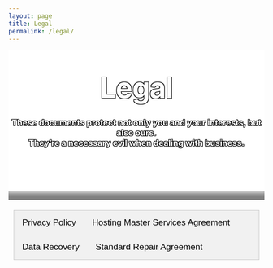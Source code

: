 ```yaml
---
layout: page
title: Legal
permalink: /legal/
---
```

<style type="text/css" media="screen">
  .title-container {
    margin: 10px auto;
    #max-width: 600px;
    text-align: center;
    color: white;
    text-shadow: -1px -1px 0 #000, 1px -1px 0 #000, -1px 1px 0 #000, 1px 1px 0 #000;
    background-color: white;
    background-image: url("/images/legal.jpg");
    background-position: center; /* Center the image */
    background-repeat: no-repeat; /* Do not repeat the image */
    background-size: cover; /* Resize the background image to cover the entire container */
    #padding-bottom: 2px;
    #padding-top: 1px;
  }
  .header-img-shadow {
    box-shadow: inset 0px -20px 10px -5px rgba(0,0,0,0.5);
  }
  h1 {
    margin: 30px 0;
    font-size: 4em;
    line-height: 1;
    letter-spacing: -1px;
  }
  .page-content {
       background: rgb(2,0,36);
       background: linear-gradient(185deg, rgba(2,0,36,1) 0%, rgba(9,9,121,1) 25%, rgba(0,212,255,1) 100%); 
  }
  .wrapper {
      background-color: white;
      max-width: 80%;
      margin-right: auto;
      margin-left: auto;
      box-shadow: 0px 8px 15px 5px rgba(0,0,0,0.4);
  }
  .main-content {
    text-align: center;
    padding: 10px;
  }
  .column {
  float: left;
  width: 33%;
  padding-top: 10px;
}
.row:after {
  content: "";
  display: table;
  clear: both;
}
@media screen and (max-width: 600px) {
  .column {
    width: 100%;
  }
}

/* Style the tab */
.tab {
  overflow: hidden;
  border: 1px solid #ccc;
  background-color: #f1f1f1;
}

/* Style the buttons inside the tab */
.tab button {
  background-color: inherit;
  float: left;
  border: none;
  outline: none;
  cursor: pointer;
  padding: 14px 16px;
  transition: 0.3s;
  font-size: 17px;
}

/* Change background color of buttons on hover */
.tab button:hover {
  background-color: #ddd;
}

/* Create an active/current tablink class */
.tab button.active {
  background-color: #ccc;
}

/* Style the tab content */
.tabcontent {
  display: none;
  padding: 6px 12px;
  border: 1px solid #ccc;
  border-top: none;
  overflow-x: auto;
}

.tab_content_text {
    text-align: left !important;
}
</style>

<div class="background-img"></div>
<div class="title-container">
  <br>
  <h1>Legal</h1>

  <h3><strong>These documents protect not only you and your interests, but also ours. <br>They’re a necessary evil when dealing with business.</strong></h3>
  <br>
  <br>
  <br>
  <br>
<div class="header-img-shadow"><br></div>
</div>

<div class="main-content">
    <div class="tab">
        <button class="tablinks" onclick="openTab(event, 'Privacy Policy')" id="defaultOpen">Privacy Policy</button>
        <button class="tablinks" onclick="openTab(event, 'HostingMSA')">Hosting Master Services Agreement</button>
        <button class="tablinks" onclick="openTab(event, 'Data Recovery')">Data Recovery</button>
        <button class="tablinks" onclick="openTab(event, 'SRA')">Standard Repair Agreement</button>
</div>

<div id="Privacy Policy" class="tabcontent" markdown="1" style="text-align: left;">

### Privacy Policy
 
**Current Version: 1.0**

#### Last Updated: 14 March 2020

#### Effective Date: 01 April 2020

---

The following document sets forth the Privacy Policy for the SB2 Group websites; https://sb2group.com.au, https://solutionsbybrendan.com.au and https://my.sb2.group.

SB2 Group is committed to providing you with the best possible customer service experience. SB2 Group is bound by the Privacy Act 1988 (Cth), which sets out a number of principles concerning the privacy of individuals.
Collection of your personal information

There are many aspects of the site which can be viewed without providing personal information, however, for access to future SB2 Group customer support features you are required to submit personally identifiable information. This may include but not limited to a unique username and password, or provide sensitive information in the recovery of your lost password.
Sharing of your personal information

We may occasionally hire other companies to provide services on our behalf, including but not limited to handling customer support enquiries, processing transactions or customer freight shipping. Those companies will be permitted to obtain only the personal information they need to deliver the service. SB2 Group takes reasonable steps to ensure that these organisations are bound by confidentiality and privacy obligations in relation to the protection of your personal information.
Use of your personal information

For each visitor to reach the site, we expressively collect the following non-personally identifiable information, including but not limited to browser type, version and language, operating system, pages viewed while browsing the Site, page access times and referring website address. This collected information is used solely internally for the purpose of gauging visitor traffic, trends and delivering personalized content to you while you are at this Site.

From time to time, we may use customer information for new, unanticipated uses not previously disclosed in our privacy notice. If our information practices change at some time in the future we will use for these new purposes only, data collected from the time of the policy change forward will adhere to our updated practices.
Changes to this Privacy Policy

SB2 Group reserves the right to make amendments to this Privacy Policy at any time. If you have objections to the Privacy Policy, you should not access or use the Site.
Accessing Your Personal Information

You have a right to access your personal information, subject to exceptions allowed by law. If you would like to do so, please let us know. You may be required to put your request in writing for security reasons. SB2 Group reserves the right to charge a fee for searching for, and providing access to, your information on a per request basis.
Contacting us

SB2 Group welcomes your comments regarding this Privacy Policy. If you have any questions about this Privacy Policy and would like further information, please contact us by any of the following means during business hours Monday to Friday.

Call: 02 8599 7402

E-mail: support@sb2group.com.au
</div>

<div id="HostingMSA" class="tabcontent">
        <h3>Hosting Master Services Agreement</h3>
        <div class="tab_content_text"><h4 style="text-align: center;"></h4>
<h4 style="text-align: center;"></h4>
<h4 style="text-align: center;"></h4>
<h4 style="text-align: center;"></h4>
<h4 style="text-align: center;">Current Version: 1.0</h4>
<div class="c-intro__body">
<p style="text-align: center;"><span style="font-size: 16px;"><strong>Last Updated</strong>: 14 March 2020<br> </span><span style="font-size: 16px;"><strong>Effective Date</strong>: 01 April 2020</span></p>
<p>&nbsp;</p>
<p><strong>Preface</strong><br> Solutions By Brendan and our contractors, suppliers, subsidiaries and affiliates (collectively known from hereon in as “Solutions By Brendan”, “SB2 Group”, “We”, “Us” or “Our”) welcome you to our website <a href="https://solutionsbybrendan.com.au/">https://solutionsbybrendan.com.au/</a> (the “Website”). Thank you for taking an interest in our products and services (the “Service” or “Services”).</p>
<p>Please read these Terms of Service carefully before using the Services. These Terms of Service apply to all users of the Services. If you are using the Services on behalf of an entity, organisation, or company, you represent and warrant that you have the authority to bind such organisation to these Terms of Service and you agree to be bound by these Terms of Service on behalf of such organisation. Agreeing to use the Services by clicking “Sign Up” constitutes your acceptance and agreement to be bound by these Terms of Service, and all other operating rules, policies and procedures that may be published from time to time on the Website by us, each of which is incorporated by reference and each of which may be modified from time to time without notice to you. You also acknowledge receipt of our Privacy Policy. If you ordered the Services on the Website, use the Website, or otherwise engage in any electronic transaction with respect to the Services, then you agree to receive any updates to our Privacy Policy by accessing the Website. By using our Website or purchasing our products or services, you agree that we may use and share your personal information in accordance with the terms of our Privacy Policy.</p>
<p>SB2 Group reserves the right, at any time, to amend or modify these Terms of Service without prior notice to you; provided that if any alterations constitute a material change to these Terms of Service, SB2 Group will notify you by posting an announcement on the Website. Any amendments or modifications will take effect immediately once they have been posted to the Website. By continuing to access or use the Services after any amendments have been made, you agree to be bound by any modifications made to the Terms of Service. For this reason, we encourage you to regularly review the Terms of Service. If you do not agree to any modifications, you must immediately stop using the Services.</p>
<p>&nbsp;</p>
<ol>
<li><strong>Eligibility and&nbsp;Registration</strong>
<ul>
<li>The Services provided by Us are not targeted towards, or intended for use by persons under the age of 13. By using Our Services, you acknowledge that you are 13 years of age or older. If you are under the age of 13, you may not under any circumstances use the Services provided by Us. You are solely responsible for ensuring that these Terms of Service are in compliance with all laws, rules and regulations applicable to you and the right to access the Services is revoked where these Terms of Service and/or use of the Services is prohibited, or to the extent offering, sale or provision of the Services conflicts with any applicable law, rule or regulation. Further, the Services are offered only for your use, and not for the use or benefit of any third party.</li>
<li>To sign up for the Services, you must register an account (an “Account”). You must provide us with accurate and complete information. Should your personal information change, you must keep your Account information with us up to date. You shall not: (i) Select or use a username of another person with the intent to impersonate that person; (ii) Use as a username, a name subject to any rights of a person or company other than you without appropriate authorisation; or (iii) use a name that is otherwise offensive, vulgar or obscene.</li>
<li>You are solely responsible for any activity that occurs on your Account, regardless of whether the activities were carried out by you, your employees or a third party such as contractors or agents. You are also responsible for ensuring the security of your Account and passwords. You may never use another person’s Account without their permission.</li>
<li>You must notify us in writing immediately of any changes to your eligibility to use our Services, breach of the security of your Account or any Services associated with your account. Account information should never be published or distributed.</li>
<li>You have the ability to close your accounts with us.</li>
<li>SB2 GROUP WILL NOT BE LIABLE FOR ANY LOSS OR DAMAGE TO YOU, YOUR BUSINESS OR ANY THIRD PARTY AS A RESULT OF YOUR FAILURE TO PROVIDE US WITH ACCURATE INFORMATION OR TO KEEP YOUR ACCOUNTS SECURE.</li>
</ul>
</li>
<li><strong>Content</strong>
<ul>
<li>For the purposes of these Terms of Service, the term “Content” shall include, but is not limited to, information, data, text, written posts and comments, software, scripts, graphics, and interactive features generated, provided, or otherwise made accessible on or through our Services. “Content” also includes all User Content (defined below)</li>
<li>All content added, created, uploaded, submitted, distributed, or posted to the Services by users (collectively known as “User Content”), whether public or private, is the sole responsibility of the person who originated such User Content. You represent that all User Content provided to you is accurate, complete, up to date, and in compliance with all relevant laws, rules and regulations. You acknowledge that all content accessed by you using the Service is at your own risk and you will be solely responsible for any damages or loss to you or any other party.</li>
<li>The Services may contain Content specifically provided by us. Such content is protected by copyrights, trademarks, service marks, patents, trade secrets or other proprietary rights and laws. You shall abide by and maintain all copyright notices, information, and restrictions contained in any Content accessed through the Services.</li>
<li>Subject to these Terms of Service, we grant each user of the Services a worldwide, non-exclusive, revocable, non-sublease license and non-transferable license to use (i.e., to download and display locally) Content solely for purposes of using the Services. Use, reproduction, modification, distribution or storage of any Content for purposes other than the use of the Services is expressly prohibited without prior written permission from us. You shall not sell, license, rent, or otherwise use or exploit any Content for commercial use or in any way that violates any third party right.</li>
<li>Some Content will be marked on the Service as “Creative Commons Content”. Creative Commons Content will be identified with a Creative Commons icon. We hereby grant each user of the Services a license to Creative Commons Content under the Creative Commons CC BY-NC-SA 4.0 US license, available at https://creativecommons.org/licenses/by-nc-sa/4.0/. You agree to abide by the terms of the Creative Commons License when using Creative Commons Content.</li>
</ul>
</li>
<li><strong>Acceptable Usage of the Services</strong>
<ul>
<li>As a condition of use, you accept to not use the Services for any purpose that is prohibited by these Terms of Service. You are solely responsible for the activity on your account and Services provisioned to your account, and the activity of any sub-users that use your Account.</li>
<li><strong><em>COPYRIGHT AND USE OF CONTENT</em></strong>
<ul>
<li>You agree that you will not transmit, distribute, post, store, link or otherwise traffic in Content, information, software or materials on or through the Service that (i) is unlawful, threatening, abusive, harassing, defamatory, libellous, deceptive, fraudulent, invasive of others privacy, tortious, offensive, profane, contains unlawful pornography (for example, but not limited to, child pornography), or is otherwise deemed by Us to be inappropriate, (ii) you know is false, untruthful or inaccurate, (iii) constitutes unauthorised or unsolicited advertising, (iv) impersonates any person or identity, including Our Employees or Representatives, or (v) includes identification of any person such as Government issued identification, or financial documentation. SB2 Group may, at its sole discretion, permit adult websites that abide by Australian Federal and State laws and regulations.</li>
</ul>
</li>
<li><strong><em>ABUSE OF SERVICES</em></strong>
<ul>
<li>You shall not: (i) perform any actions on the Service that imposes or may impose (as determined by SB2 Group) an unreasonable or disproportionately large load on our (or our Third Party Providers’) infrastructure; (ii) interfere, or attempt to interfere with the proper working of the Services or any activities conducted on the Services; (iii) bypass, circumvent or attempt to bypass or circumvent any measures we may use to precent or restrict access to the Services (or other accounts, computer or networks connected to the Service); (iv) run any form of auto-responder or “spam” creation or distribution system on the Service; (v) host software with the intent of “crawling” any page or website (known as a “Spider”); (vi) harvest or scrape any kind of Content from the Service; (vii) use the Services for high risk activities, including, but not limited to: operation of Air Traffic Control systems, Life Support systems, Power Generation plants, or any other use where the failure of our Service could result in death, personal injury or environmental damage; or (viii) otherwise take any action in violation of our guidelines and policies.</li>
<li>You shall not (directly or indirectly) decipher, decompile, disassemble, reverse engineer or otherwise attempt to derive any source code or underlying ideas or algorithms of any part of the Services except to the limited extent applicable laws specifically prohibit such restrictions.</li>
<li>Accounts must not: (i) run mass downloading services such as, but not limited to, Torrents, Seed Boxes, Usenet; (ii) run TOR services in any form; (iii) run crypto mining software or any software which consumes excessive processor time.</li>
<li>The above terms also apply to use of the SB2 Group Network.</li>
<li>Subscribers must not use any methods to circumvent network allocation provisions. You shall only use IP addresses that were assigned to you by SB2 Group. You shall not utilise methods to circumvent bandwidth allocations.</li>
<li>Subscribers may not use the Service to distribute, receive communications or data gleaned from, or execute any action directed by any type of injurious code, including but not limited to: (i) key loggers, (ii) flood or mail bombs, (iii) Denial of Service (DOS) attacks, (iv) botnets, (v) or other actions which SB2 Group reserves the right to determine to be malicious in intent.</li>
<li>Subscribers shall not send any form of bulk email utilising their resources on a Shared Resource Service such as cPanel Shared Hosting.
<ul>
<li>Failure to abide by this shall result in suspension of Service until contact can be established with the Subscriber</li>
</ul>
</li>
<li>Subscribers shall not send bulk email utilising their resources on a Private Service unless they maintain a list of subscribed members with relevant information, and guidelines or links within emails on how to unsubscribe or be removed from the list as per SPAM ACT (2003) CTH Section 18.
<ul>
<li>Proof of a list must be presented to SB2 Group upon request.</li>
<li>Subscribers must be able to show SB2 Group their unsubscribe method.</li>
<li>Failure to provide any of the above sub-points will result in suspension of the Service until proof can be presented.</li>
</ul>
</li>
<li>Subscribers who fail to keep their websites up to date and become compromised will be suspended immediately without warning.
<ul>
<li>You will receive a notification&nbsp;once your website has been suspended, telling you why.</li>
<li>Once you prove to us that your website has been fixed and is no longer compromised, we will un-suspend your service.</li>
</ul>
</li>
</ul>
</li>
<li><strong><em>ACCOUNT TERMS</em></strong>
<ul>
<li>We reserve the right to access, read, preserve and disclose any information as we reasonably believe is necessary to (i) satisfy any applicable law, regulation, legal process or Government request, (ii) enforce these Terms of Service, including investigation of potential violations, (iii) detect, prevent or otherwise address fraud, security or technical issues, (iv) respond to user support request, or (v) protect the rights, property or safety of Us, our users and the public.</li>
<li>Subscribers are restricted from registering multiple Accounts with the same billing details without first notifying SB2 Group. Should this activity be detected without notice from the Subscriber, SB2 Group will have the right to automatically flag all accounts used with the same billing information as fraudulent or abusive.</li>
</ul>
</li>
<li><strong><em>REMEDIAL ACTION</em></strong>
<ul>
<li>Subscribers shall notify SB2 Group if and when they learn of any security breaches regarding the Services, and shall aid in any investigation or legal action that is taken by Authorities and/or SB2 Group to remedy the security breach.</li>
</ul>
</li>
</ul>
</li>
</ol>
<ol start="4">
<li><strong>Third Party Services</strong>
<ul>
<li>The Services may permit you to link to other websites, services or resources on the Internet, and other websites, services or resources may contain links to the Services. When you access third party resources on the Internet, you do so at your own risk. These other resources are not under our control, and you acknowledge that we are not responsible or liable for the content, functions, accuracy, legality, appropriateness or any other aspect of such websites or resources. The inclusion of any such link does not imply our endorsement or any association between us and their operators. You further acknowledge and agree that we shall not be responsible or liable, directly or indirectly, for any damage or loss caused or alleged to be caused by or in connection with the use of or reliance on any such content, goods or services available on or through any such website or resource. It is your responsibility to protect your system from items such as viruses, worms, Trojan horses and other items of a destructive nature.</li>
</ul>
</li>
<li><strong>Billing</strong>
<ul>
<li>SB2 Group accepts all major credit cards and debit cards. Pre-paid debit cards are not accepted.</li>
<li>You may organise other forms of payment by contacting SB2 Group at billing@sb2group.com.au</li>
<li>We use a third-party for payment processing. The processing of payments may be subject to the terms, conditions and privacy policies of the Payment Processors in addition to this Agreement. We are not responsible for error by the Payment Processors. By choosing to use paid Services, you agree to pay us, through the Payment Processors, all charges at the prices then in effect for any use of such paid Services in accordance with the applicable payment terms and you authorise us, through the Payment Processors, to charge your chosen payment provider (your “Payment Method”). You agree to make payment using that selected Payment Method. You can find more detail about how your payment information is treated within our Privacy Policy.</li>
<li>The terms of this Agreement shall be monthly, unless otherwise organised with SB2 Group, and will commence the date the Subscriber signs up. Payments must be made in AUD (Australian Dollars). Other currencies are not accepted. Subscribers are billed on their anniversary day each month unless otherwise organised with SB2 Group.</li>
<li>Subscribers have invoices generated seven (7) days prior to their due date.</li>
<li>If a Subscriber does not make payment within five (5) days after the due date, the account will be deemed in arrears.</li>
<li>Should a subscribers account fall into arrears, SB2 Group will automatically suspend the account five (5) days after the due date. SB2 Group will send no more than three (3) overdue reminders to the Subscriber between the due date and five (5) days after.</li>
<li>Subscribers services will cease to function after 5 days of non-payment.</li>
</ul>
</li>
<li><strong>Payment</strong>
<ul>
<li>The Customer agrees to pay all amounts due in clear funds within the agreed timeframe but no later than 30 days from the due date.</li>
<li>The Customer agrees that if it fails to pay in accordance with this clause, SB2 Group may:
<ul>
<li>Charge a late payment fee of $50.00 on all amounts paid after the due date;</li>
<li>Charge interest on debts at 15% per annum from time to time;</li>
<li>Charge a dishonour handling fee in the amount of $25.00;</li>
<li>Recover all collection and legal costs and expenses incurred in collecting overdue accounts on an indemnity basis;</li>
<li>Withhold supply;</li>
<li>Sue for the money owing on the Goods or services provided.</li>
</ul>
</li>
<li>Failure to comply with clause 6.1 will constitute a breach of contract and SB2 Group may treat the whole Agreement as repudiated and act accordingly.</li>
<li>In the event this agreement has been entered into by more than one party each party shall be jointly and severely liable for any amount due.</li>
</ul>
</li>
<li><strong>Default</strong>
<ul>
<li>If the Customer:
<ul>
<li>Fails to pay for any Goods or services on the due date; or</li>
<li>Otherwise breached this agreement and failed to rectify such breach within seven day’s notice; or</li>
<li>Cancel delivery of Goods or services; or</li>
<li>Commits an act of bankruptcy or allows a trustee in bankruptcy or receiver and manager to be appointed to the Customer or any of its property; or</li>
<li>Allow a judgment or order to be enforced or become enforceable against the Customer’s property; or</li>
<li>Permits proceedings to be commenced to wind the Customer up or controller, receiver, administrator, liquidator or similar officers appointed to the Customer in respect of any part of its property;</li>
</ul>
</li>
<li>then SB2 Group may enter upon the Customer’s premises (doing all that is necessary to gain access) where Goods supplied under this contract are situated at any time and re-take possession of any or all of the Goods SB2 Group has supplied to the Customer and:
<ul>
<li>Resell the Goods concerned;</li>
<li>Terminate the agreement; and</li>
<li>Sue for any monies owing.</li>
</ul>
</li>
<li>The Customer will be in default if the Customer does not pay any monies payable when called upon so to do the Customer and the Guarantor(s) jointly and severally acknowledge and agree that SB2 Group is authorised to contact a credit reporting agency throughout the term of the Agreement to obtain a report about the creditworthiness of either the Customer or the Guarantor(s) or both.</li>
<li>The Customer and the Guarantor(s) jointly and severally authorise SB2 Group to engage in the exchange of information with a credit reporting agency or with other such parties as are necessary to give effect to the contract and to the ongoing relationship between the parties hereto.</li>
<li>SB2 Group reserves the right to report a Customer’s delinquent account to a credit reporting agency should payment remain outstanding for more than 60 days. In addition SB2 Group may refer the outstanding account for debt collection or issue legal proceedings to recover any outstanding invoices. Should an account be referred for debt collection the Customer acknowledges and agrees to pay debt collection charges to be calculated at not less than 20% plus GST and will be incurred on the day SB2 Group refers the matter to their nominated debt collection agency. The Customer shall also be liable for interest and all legal recovery costs associated with such action on a solicitor and own Customer or indemnity cost basis.</li>
</ul>
</li>
<li><strong>Warranties</strong>
<ul>
<li>We have no special relationship with or fiduciary duty to you. You acknowledge that we have no duty to take any action regarding:
<ul>
<li>which Subscribers gain access to the Services;</li>
<li>what Content you access via the Services; or</li>
<li>how you may interpret or use the Content.</li>
</ul>
</li>
<li>TO THE EXTENT PERMITTED BY APPLICABLE LAW, YOU RELEASE US FROM ALL LIABILITY FOR YOU HAVING ACQUIRED OR NOT ACQUIRED CONTENT THROUGH THE SERVICES. WE MAKE NO REPRESENTATIONS CONCERNING ANY CONTENT CONTAINED IN OR ACCESSED THROUGH THE SERVICES, AND WE WILL NOT BE RESPONSIBLE OR LIABLE FOR THE ACCURACY, COPYRIGHT COMPLIANCE, OR LEGALITY OF MATERIAL OR CONTENT CONTAINED IN OR ACCESSED THROUGH THE SERVICES.</li>
<li>THE SERVICES, INCLUDING WITHOUT LIMITATION ANY INFORMATION DELIVERED AS PART OF THE SERVICES, AND CONTENT ARE PROVIDED “AS IS”, “AS AVAILABLE” AND WITHOUT WARRANTY OF ANY KIND, EXPRESS OR IMPLIED, INCLUDING, BUT NOT LIMITED TO, THE IMPLIED WARRANTIES OF TITLE, NON-INFRINGEMENT, MERCHANTABILITY AND FITNESS FOR A PARTICULAR PURPOSE, NONINTERFERENCE WITH DATA, AVAILABILITY, ACCURACY, THAT YOU WILL HAVE CONTINUOUS, UNINTERRUPTED OR SECURE ACCESS TO OUR WEBSITE OR THAT THE SERVICES ARE ERROR FREE AND ANY WARRANTIES IMPLIED BY ANY COURSE OF PERFORMANCE OR USAGE OF TRADE, ALL OF WHICH ARE EXPRESSLY DISCLAIMED. WE, AND OUR DIRECTORS, EMPLOYEES, AGENTS, SUPPLIERS, PARTNERS AND CONTENT PROVIDERS DO NOT WARRANT THAT: (I) THE SERVICES WILL BE SECURE OR AVAILABLE AT ANY PARTICULAR TIME OR LOCATION; (II) ANY DEFECTS OR ERRORS WILL BE CORRECTED; (III) ANY CONTENT OR SOFTWARE AVAILABLE AT OR THROUGH THE SERVICES IS FREE OF VIRUSES OR OTHER HARMFUL COMPONENTS; OR (IV) THE RESULTS OF USING THE SERVICES WILL MEET YOUR REQUIREMENTS. YOUR USE OF THE SERVICES IS SOLELY AT YOUR OWN RISK. THE SERVICES CONTAIN INFORMATION PROVIDED BY ONE OR MORE THIRD PARTY DATA PROVIDERS. SB2 GROUP DOES NOT CONTROL AND IS NOT RESPONSIBLE FOR THE INFORMATION PROVIDED BY ANY SUCH THIRD PARTY PROVIDER. YOU ACKNOWLEDGE AND AGREE THAT NEITHER SB2 GROUP NOR ANY SUCH THIRD PARTY PROVIDER HAS ANY OBLIGATION TO CORRECT INFORMATION ABOUT YOU EXCEPT AS REQUIRED BY APPLICABLE LAW. INFORMATION YOU REQUEST MAY NOT BE AVAILABLE OR MAY NOT BE PROVIDED, AND SB2 GROUP HAS NO LIABILITY FOR SUCH FAILURE. IN NO EVENT WILL SB2 GROUP WARRANT OR GUARANTEE THE CORRECTNESS, COMPREHENSIVENESS, COMPLETENESS, ACCURACY, TIMELINESS OF ANY INFORMATION, PRODUCTS, OR SERVICES ON THIS WEBSITE. THE INFORMATION, PRODUCTS, AND SERVICES AVAILABLE ON THE WEBSITE MAY INCLUDE TECHNICAL INACCURACIES OR TYPOGRAPHICAL ERRORS. THEREFORE, YOU AGREE THAT YOUR ACCESS TO AND USE OF OUR WEBSITE, PRODUCTS, SERVICES AND CONTENT ARE AT YOUR OWN RISK.</li>
</ul>
</li>
<li><strong>Limitation of Liability</strong>
<ul>
<li>IN NO EVENT SHALL WE, NOR OUR DIRECTORS, EMPLOYEES, AGENTS, PARTNERS, SUPPLIERS OR CONTENT PROVIDERS, BE LIABLE UNDER CONTRACT, TORT, STRICT LIABILITY, NEGLIGENCE OR ANY OTHER LEGAL OR EQUITABLE THEORY WITH RESPECT TO THE SERVICES (I) FOR ANY LOST PROFITS, DATA LOSS, COST OF PROCUREMENT OF SUBSTITUTE GOODS OR SERVICES, OR SPECIAL, INDIRECT, INCIDENTAL, PUNITIVE, COMPENSATORY OR CONSEQUENTIAL DAMAGES OF ANY KIND WHATSOEVER, SUBSTITUTE GOODS OR SERVICES (HOWEVER ARISING), (II) FOR ANY BUGS, VIRUSES, TROJAN HORSES, OR THE LIKE (REGARDLESS OF THE SOURCE OF ORIGINATION), OR (III) FOR ANY DIRECT DAMAGES IN EXCESS OF (IN THE AGGREGATE) OF FEES PAID TO US FOR THE PARTICULAR SERVICES DURING THE IMMEDIATELY PREVIOUS ONE MONTH PERIOD, EVEN IF SB2 GROUP HAD BEEN ADVISED OF, KNEW, OR SHOULD HAVE KNOWN, OF THE POSSIBILITY THEREOF. SUBSCRIBER ACKNOWLEDGES THAT THE FEES PAID BY HIM OR HER REFLECT THE ALLOCATION OF RISK SET FORTH IN THIS AGREEMENT AND THAT SB2 GROUP WOULD NOT ENTER INTO THIS AGREEMENT WITHOUT THESE LIMITATIONS. SUBSCRIBER HEREBY WAIVES ANY AND ALL CLAIMS AGAINST SB2 GROUP ARISING OUT OF SUBSCRIBER’S PURCHASE OR USE OF THE SERVICES, OR ANY CONDUCT OF SB2 GROUP’S DIRECTORS, OFFICERS, EMPLOYEES, AGENTS OR REPRESENTATIVES. YOUR SOLE AND EXCLUSIVE RIGHT AND REMEDY IN CASE OF DISSATISFACTION WITH THE SERVICES OR ANY OTHER GRIEVANCE SHALL BE YOUR TERMINATION AND DISCONTINUATION OF ACCESS TO OR USE OF THE SERVICES.<br> IN ADDITION, YOU AGREE THAT SB2 GROUP IS NOT RESPONSIBLE FOR ANY DATA COMPILED BY OUR SERVICES AND THAT SB2 GROUP WILL NOT BE LIABLE, IN ANY MANNER, AS A RESULT OF YOUR EXPOSURE TO ANY DEFAMATORY, LIBELOUS, THREATENING, UNLAWFULLY HARASSING, OBSCENE OR OTHERWISE UNLAWFUL CONTENT OR DATA. IN NO EVENT SHALL SB2 GROUP, OR ANY THIRD PARTY PROVIDER OF ANY COMPONENT OF THE SERVICES OR OF ANY INFORMATION DELIVERED AS PART OF THE SERVICES, BE LIABLE TO YOU AND/OR ANY PARTY FOR ANY DAMAGES OF ANY KIND, INCLUDING BUT NOT LIMITED TO DIRECT, INDIRECT, SPECIAL, EXEMPLARY, PUNITIVE, CONSEQUENTIAL OR SIMILAR DAMAGES ARISING OUT OF OR RELATED TO THE SERVICES, CONTENT, PRODUCTS, THE USE OR INABILITY TO USE THIS WEBSITE, OR ANY LINKED WEBSITE, INCLUDING WITHOUT LIMITATION, LOST PROFITS, LOSS OF USE, BUSINESS INTERRUPTION, OR OTHER ECONOMIC LOSSES, LOSS OF PROGRAMS OR OTHER DATA, WHETHER IN AN ACTION OF CONTRACT, NEGLIGENCE OR OTHER TORTIOUS ACTION, EVEN IF SB2 GROUP IS ADVISED OF THE POSSIBILITY OF SUCH DAMAGES, INCLUDING LIABILITY ASSOCIATED WITH ANY VIRUSES WHICH MAY INFECT YOUR COMPUTER EQUIPMENT. SOME JURISDICTIONS LIMIT OR PROHIBIT THE FOREGOING LIMITATIONS, AND IN SUCH JURISDICTIONS THE FOREGOING LIMITATIONS SHALL BE APPLIED TO THE MAXIMUM EXTENT PERMITTED BY LAW.</li>
</ul>
</li>
</ol>
<ol start="8">
<li><strong>Backups</strong>
<ul>
<li>Subscriber is solely responsible for the preservation of Subscriber’s data which Subscriber saves onto its virtual server or cPanel account (the “Data”). EVEN WITH RESPECT TO DATA AS TO WHICH SUBSCRIBER CONTRACTS FOR BACKUP SERVICES PROVIDED BY SB2 GROUP, TO THE EXTENT PERMITTED BY APPLICABLE LAW, SB2 GROUP SHALL HAVE NO RESPONSIBILITY TO PRESERVE DATA. SB2 GROUP SHALL HAVE NO LIABILITY FOR ANY DATA THAT MAY BE LOST, OR UNRECOVERABLE, BY REASON OF SUBSCRIBER’S FAILURE TO BACKUP ITS DATA OR FOR ANY OTHER REASON.</li>
</ul>
</li>
<li><strong>Indemnification</strong>
<ul>
<li>YOU SHALL DEFEND, INDEMNIFY, AND HOLD HARMLESS US, OUR AFFILIATES, PARENTS, SUBSIDIARIES, ANY RELATED COMPANIES, LICENSORS AND PARTNERS, AND EACH OF OUR AND THEIR RESPECTIVE EMPLOYEES, OFFICERS, DIRECTORS, AGENTS, CONTRACTORS, DIRECTORS, SUPPLIERS AND REPRESENTATIVES FROM ALL LIABILITIES, CLAIMS, AND EXPENSES, INCLUDING REASONABLE ATTORNEYS’ FEES, THAT ARISE FROM OR RELATE TO YOUR (OR ANY THIRD PARTY USING YOUR ACCOUNT OR IDENTITY IN THE SERVICES) USE OR MISUSE OF, OR ACCESS TO, THE SERVICES, CONTENT, OR OTHERWISE FROM YOUR USER CONTENT, VIOLATION OF THESE TERMS OF SERVICE OR OF ANY LAW, OR INFRINGEMENT OF ANY INTELLECTUAL PROPERTY OR OTHER RIGHT OF ANY PERSON OR ENTITY. WE RESERVE THE RIGHT TO ASSUME THE EXCLUSIVE DEFENSE AND CONTROL OF ANY MATTER OTHERWISE SUBJECT TO INDEMNIFICATION BY YOU, IN WHICH EVENT YOU WILL ASSIST AND COOPERATE WITH US IN ASSERTING ANY AVAILABLE DEFENSES.</li>
</ul>
</li>
<li><strong>Termination and Access</strong>
<ul>
<li>SB2 Group reserves the right, in our sole discretion, to terminate your access to all or any part of the Services at any time, with or without notice, effective immediately, including but not limited to as a result of your violation of any of these Terms of Service or any law, or if you misuse system resources, such as, by employing programs that consume excessive network capacity, CPU cycles, or disk IO. Any such termination may result in the forfeiture and destruction of information associated with your Account. SB2 Group may provide prior notice of the intent to terminate Services to you if such notice will not, in SB2 Group’s discretion, run counter to the intents and purposes of these Terms of Service. Except as otherwise set forth hereunder, any and all fees paid hereunder are non-refundable and any and all fees owed to SB2 Group before such termination shall be immediately due and payable, including any liabilities that may have been incurred prior to termination such as SB2 Group’s costs for collection (including attorneys’ fees) of any such charges or other liabilities. Upon termination, any and all rights granted to Subscriber by this Agreement will immediately be terminated, and Subscriber shall promptly discontinue all use of the Services. If you wish to terminate your Account, you may do so by following the instructions on the Website or through the Services. All provisions of these Terms of Service which by their nature should survive termination shall survive termination, including, without limitation, licenses of User Content, ownership provisions, warranty disclaimers, indemnity and limitations of liability.</li>
</ul>
</li>
<li><strong>Disputes</strong>
<ul>
<li>If the Customer disputes any Goods sold or services supplied by SB2 Group are faulty, defective or disputes the Invoices the Company has issued, the Customer must notify their reasons in writing to SB2 Group within 7 days of the Invoice date, failing which the Customer loses any right to dispute the quality of the Goods, services or quantum of.</li>
</ul>
</li>
<li><strong>Dispute Resolution</strong>
<ul>
<li>Mindful of the high cost of litigation, you and SB2 Group agree to the following dispute resolution procedure: in the event of any controversy, claim, action or dispute arising out of or related to: (i) the Website; (ii) this Agreement; (iii) the Services; (iv) the breach, enforcement, interpretation, or validity of this Agreement; or (v) any other dispute between you and SB2 Group (“Dispute”), the party asserting the Dispute shall first try in good faith to settle such Dispute by providing written notice to the other party (by first class or registered mail) describing the facts and circumstances (including any relevant documentation) of the Dispute and allowing the receiving party 30 days in which to respond to or settle the Dispute. Notice shall be sent (1) to SB2 Group, PO BOX 81, KURMOND, New South Wales, 2757, Australia or (2) to you at: your last-used billing address or the billing and/or shipping address in your Account information. Both you and SB2 Group agree that this dispute resolution procedure is a condition precedent that must be satisfied prior to initiating any arbitration or filing any claim against the other party.</li>
</ul>
</li>
<li><strong>Metadata Collection</strong>
<ul>
<li>SB2 Group must collect and store metadata relating to our services as per&nbsp;the&nbsp;<em>Telecommunications (Interception and Access) Act 1979.&nbsp;</em>We do not collect and store, for example entire emails; we only collect the “headers” of emails which tell us who sent an email, who the recipient was, date and time, and IP addresses. The actual content of the email is never captured. More information about this can be found under our Privacy Policy.</li>
</ul>
</li>
<li style="font-size: 14px;"><strong style="font-size: 14px;">Changes to this Document</strong>
<ul style="font-size: 14px;">
<li style="font-size: 14px;">This Terms of Service document&nbsp;may be modified from time to time, so please review it frequently. Changes to our Terms of Service&nbsp;will be posted on the Site and we recommend that you review our Terms of Service regularly&nbsp;to ensure you are aware of any changes made to it. A user is bound by any changes to our Terms of Service&nbsp;when he or she uses the Services after such changes have been first posted. In the event that the modifications materially alter your rights or obligations hereunder, we will make reasonable efforts to notify you of the change. For example, we may send a message to your email address, if we have one on file, or generate a pop-up or similar notification when you access the Services for the first time after such material changes are made. Please check our Terms of Service&nbsp;each time you use our Site for the most current information.<strong><br> </strong></li>
</ul>
</li>
</ol>
</div></div>
</div>
</div>

<div id="Data Recovery" class="tabcontent">
    <h3 style="text-align: center;">Data Recovery</h3>
<div class="tab_content_text"><h4 style="text-align: center;">Current Version: 1.0</h4>
<div class="c-intro__body">
<p style="text-align: center;"><span style="font-size: 16px;"><strong>Last Updated</strong>: 01 February 2021<br> </span><span style="font-size: 16px;"><strong>Effective Date</strong>: 01 February 2021</span></p>
<p style="text-align: center;"><span style="font-size: 16px;"></span></p>
</div>
<p>I confirm that I am the owner of the drive/media or agent of said owner and have permission to authorise the copying of the data from one drive/media to another or any other process deemed necessary by Solutions By Brendan. I authorise Solutions By Brendan to ship my drive/media, if they deem it necessary.</p>
<p>I confirm that the drive/media as supplied is not fully working and will not hold Solutions By Brendan or it agents liable for any damage or loss of data caused to the drive/media or any other hardware supplied by me, before or subsequent to any work carried out upon the drive/media.</p>
<p>I, the undersigned requester, understand and accept all risks associated with having Solutions By Brendan attempt to recover data from my media at my request. I understand that even with the exercise of due care by technicians, in order for the data to be recovered, the process itself may result in damage, to include, but not limited to, the media itself or the data on it.</p>
<p>In consideration of Solutions By Brendan recovering or attempting to recover the data on this media, I voluntarily assume all risk of loss and/or damage to the media and agree to indemnify, hold harmless, and defend Solutions By Brendan or its employees, and any third parties from any and all claims, demands and causes of action whatsoever in law, equity, before any administrative agency or judicial tribunal arising from the aforesaid rendering of services.</p></div>
</div>

<div id="SRA" class="tabcontent">
<h3 style="text-align: center;">Standard Repair Agreement</h3>
<div class="tab_content_text"><h4 style="text-align: center;">Current Version: 1.0</h4>
<div class="c-intro__body">
<p style="text-align: center;"><span style="font-size: 16px;"><strong>Last Updated</strong>: 01 February 2021<br> </span><span style="font-size: 16px;"><strong>Effective Date</strong>: 01 February 2021</span></p>
</div>
<p><strong></strong></p>
<p><strong>REGARDING REPAIR SERVICES:</strong></p>
<p><strong>WE’RE ALLOWED TO WORK ON YOUR DEVICE.</strong></p>
<p>You are authorising Solutions By Brendan (SB2) to repair to your device. You agree to not touch anything during the process to prevent damage. Touching with or interfering with the repair voids any warranties. You understand that SB2 is an independent repair agent and is not an authorised service dealer or provider.</p>
<p><strong>ACCEPTED PAYMENT METHODS.</strong></p>
<p>Payment methods accepted are Cash, Direct Deposit, VISA, Mastercard or AMEX. No other forms of payment are acceptable, and we reserve the right to keep a device until payment is rendered via an acceptable payment method.  </p>
<p><strong>WE DO NOT TAKE RESPONSIBILITY FOR COSMETIC FLAWS</strong></p>
<p>The way we state the condition of the item in the notes of item prior to repair is a brief overview and does not denote all possible defects &amp; problems with the device to be repaired. This may be edited as more problems are found, even after form is signed. Any pre-existing defects, or future defects that come up as a result of pre-existing defects are not the responsibility of, or warrantied by, Solutions By Brendan or any of its members. You accept by signing this document that how we state a device’s condition is how it was received, and that no defects or problems we state were caused by us. You acknowledge that Solutions By Brendan is not liable for any defects or problems with a device unless we specifically take responsibility for such problem or defect.</p>
<p> We are not responsible for any scratches, dents, dings, etc. Most devices we receive are heavily damaged already. We have very strict procedures on how we handle customer devices so they leave in the same or better cosmetic condition than they came in, but in no way can we be held liable for any perceived cosmetic issues, such as – <em>“this scratch wasn’t here when it was dropped off.”</em></p>
<p><strong><br> </strong></p>
<p><strong>&nbsp;</strong></p>
<p><strong>WE ARE IN NO WAY, SHAPE, OR FORM RESPONSIBLE FOR YOUR DATA OR HARD DRIVE.</strong></p>
<p>On data recovery &amp; data transfer jobs, it is your responsibility to check your data in the store. You agree to sign a waiver of liability once you have seen for yourself that your data is on this drive. You accept that we are in no way liable for any data on your device for any of our offered services. We do not accept liability for data. By signing this document, you agree to two points. First point being that hard drives are a volatile, mechanical storage media that can malfunction at any time. Second point being that any hard drive malfunction cannot be blamed on Solutions By Brendan, nor may we be held responsible for any hard drive, solid state drive, solid state hybrid drive, or flash memory malfunction on any machine in our possession.</p>
<p><strong>By accepting these terms of service, you accept that we are in no way liable for your data. </strong></p>
<p><strong>WARRANTY INFORMATION</strong></p>
<p>Limited warranty on service is 1 year on LCD Screen replacements, 1 year on Hard drive &amp; memory replacements, and 3 months on motherboard repairs &amp; replacements. Warranty may be voided by further physical damage to the device, negligence, or liquid damage. Warranty is only for the specific part we have replaced and not for any other issues or parts on the device. We repair delicate devices that break easily. If you are here, the device has likely been mistreated once by a drop, spill, or shock of some sort. You accept that any future issues with other functions on the device are related to prior shock, not our workmanship. We offer warranty service only – not refunds, and any service for which one changes their mind or otherwise decides they do not want done, for any reason, requires the technician to undo repair work in order for no further monies to be owed to Solutions By Brendan.</p>
<p><strong><br> </strong></p>
<p><strong>&nbsp;</strong></p>
<p><strong>WARRANTY DOES NOT COVER IF YOU CRACK IT, DROP IT OR SPILL LIQUID ON IT AGAIN.</strong></p>
<p>Warranty does NOT cover a device that has suffered mishandling once it has left our workshop. By signing this document, you accept the following.</p>
<ul>
<li>A screen cannot crack on its own. A screen only cracks when physically impacted.</li>
<li>It is your responsibility to inspect the device prior to receiving it back from us to ensure it was not given back to you cracked.</li>
<li>A dent doesn’t appear by itself.</li>
<li>Liquid doesn’t magically enter your device without a source.</li>
</ul>
<p>In recognition of the relative risks and benefits of the project to both the Client and the Consultant, the risks have been allocated such that the Client agrees, to the fullest extent permitted by law, to limit the liability of the Consultant to the Client for any and all claims, losses, costs, damages of any nature whatsoever or claims expenses from any cause or causes, including attorneys’ fees and costs and expert witness fees and costs, so that the total aggregate liability of the Consultant to the Client shall not exceed the Consultant’s total fee for services rendered on this project. It is intended that this limitation apply to any and all liability or cause of action however alleged or arising, unless otherwise prohibited by law.</p>
<p>&nbsp;</p>
<p><strong>FURTHER WARRANTY INFORMATION.</strong></p>
<p><strong>&nbsp;</strong></p>
<p>Warranty will be voided if your device is opened or serviced by anyone other than SB2. Even if you are just curious and take a peek; your warranty will be voided.</p>
<p><strong>&nbsp;</strong></p>
<p>Work performed by SB2 technicians may void any manufacturer warranties your device may have. We do not assume any liability if your device is still under warranty and you choose to get it serviced through us.</p>
<p>&nbsp;</p>
<p>We will not offer warranty on any part that was not replaced by us. If we replace your SMC or a resistor, we will not warranty the CPU or any other component on the board that we didn’t touch. All chips and components are logged if we work on them.</p>
<p>&nbsp;</p>
<p>We only offer warranty for the originally declared fault. Your device does not fall under warranty if another issue, other than the originally declared fault, presents itself after you take receipt of the device.</p>
<p>&nbsp;</p>
<p>&nbsp;</p>
<p>&nbsp;</p>
<p><strong>DEVICE COLLECTION POLICY</strong></p>
<p><strong>&nbsp;</strong></p>
<p>You must collect or pay for your device repair within 30 days of job completion. If you don’t, your device will be deemed as “Uncollected Goods” under the Uncollected Goods Act 1995. The device may incur a storage fee if you fail to collect your device within 30 days of completion.</p>
<p>&nbsp;</p>
<p>We also have the right to sell or dispose of uncollected goods after the required time has elapsed; in accordance with Australian Consumer Law and the Fair Trading Act 2012 (specifically, sections 60, 61 and 62) as well as the Uncollected Goods Act 1995. If you don’t pay for, or collect your device in the required timeframe, you can’t go after us if we dispose of it or sell it.</p>
<p>&nbsp;</p>
<p><strong>CREDIT TERMS</strong></p>
<p>&nbsp;</p>
<p>SB2 does not offer any form of credit. Your device will not leave the workshop unless payment has been received in full. If you decide to perform a chargeback, you’ll be obligated to pay us the full amount, along with any fees which are incurred as a result of your chargeback attempt. This includes fees from debt collection agencies and any court fees which may be incurred.</p>
<p>&nbsp;</p>
<p><strong>IF WE NEED TO ORDER PARTS</strong></p>
<p>&nbsp;</p>
<p>If we need to order any parts for the repair, the repair time can vary. We don’t have control of the postal services in Australia or other types of delivery, and as a result we can’t guarantee you an exact timeframe. Special parts may require a further deposit to be paid upfront. These deposits are NOT refundable.</p>
<p>&nbsp;</p>
<p><strong>IF THE DEVICE IS FOUND TO BE STOLEN</strong></p>
<p>&nbsp;</p>
<p>If the device is found to be stolen, you are not going to get it back. All of your information will be forwarded to the Police, along with the stolen property.</p></div>
</div>


<script>
    document.getElementById("defaultOpen").click();

    function openTab(evt, tabName) {
    // Declare all variables
    var i, tabcontent, tablinks;

    // Get all elements with class="tabcontent" and hide them
    tabcontent = document.getElementsByClassName("tabcontent");
    for (i = 0; i < tabcontent.length; i++) {
        tabcontent[i].style.display = "none";
    }

    // Get all elements with class="tablinks" and remove the class "active"
    tablinks = document.getElementsByClassName("tablinks");
    for (i = 0; i < tablinks.length; i++) {
        tablinks[i].className = tablinks[i].className.replace(" active", "");
    }

    // Show the current tab, and add an "active" class to the button that opened the tab
    document.getElementById(tabName).style.display = "block";
    evt.currentTarget.className += " active";
    }

    
</script>